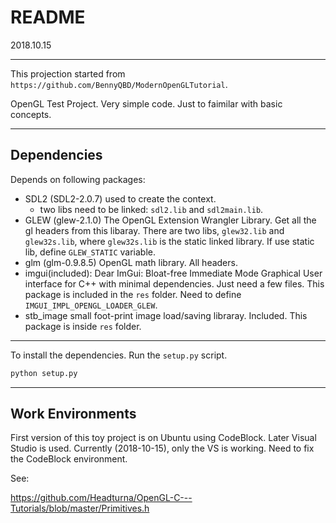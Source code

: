 README
======
2018.10.15


---


This projection started from `https://github.com/BennyQBD/ModernOpenGLTutorial`.


OpenGL Test Project. Very simple code. Just to faimilar with basic concepts.

---

Dependencies
------------

Depends on following packages:

* SDL2 (SDL2-2.0.7) used to create the context.
    * two libs need to be linked: `sdl2.lib` and `sdl2main.lib`.
* GLEW (glew-2.1.0) The OpenGL Extension Wrangler Library. Get all the gl headers
  from this libaray. There are two libs, `glew32.lib` and `glew32s.lib`, where
  `glew32s.lib` is the static linked library. If use static lib, define `GLEW_STATIC`
  variable.
* glm (glm-0.9.8.5) OpenGL math library. All headers.
* imgui(included): Dear ImGui: Bloat-free Immediate Mode Graphical User interface for C++ with
  minimal dependencies. Just need a few files. This package is included in the `res`
  folder. Need to define `IMGUI_IMPL_OPENGL_LOADER_GLEW`.
* stb_image small foot-print image load/saving libraray. Included. This package is 
  inside `res` folder.


---

To install the dependencies. Run the `setup.py` script.

```bash
python setup.py

```

---

Work Environments
-----------------

First version of this toy project is on Ubuntu using CodeBlock. Later Visual Studio
is used. Currently (2018-10-15), only the VS is working. Need to fix the CodeBlock
environment.




See:

https://github.com/Headturna/OpenGL-C---Tutorials/blob/master/Primitives.h
